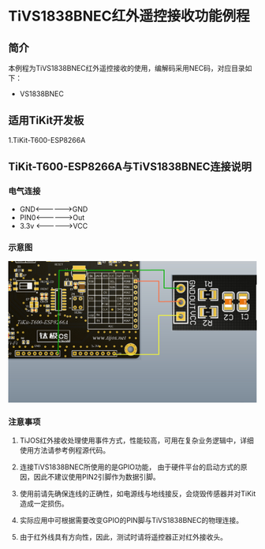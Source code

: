 # TiVS1838BNEC红外遥控接收功能例程

## 简介

本例程为TiVS1838BNEC红外遥控接收的使用，编解码采用NEC码，对应目录如下：

- VS1838BNEC

## 适用TiKit开发板 

1.TiKit-T600-ESP8266A



## TiKit-T600-ESP8266A与TiVS1838BNEC连接说明 

### 电气连接

- GND<------>GND
- PIN0<------>Out
- 3.3v <------>VCC


### 示意图

![TiVS1838BNEC红外遥控接收功能例程](./Picture/TiVS1838BNEC红外遥控接收功能例程.jpg)

### 注意事项

1. TiJOS红外接收处理使用事件方式，性能较高，可用在复杂业务逻辑中，详细使用方法请参考例程源代码。

2. 连接TiVS1838BNEC所使用的是GPIO功能， 由于硬件平台的启动方式的原因，因此不建议使用PIN2引脚作为数据引脚。

3. 使用前请先确保连线的正确性，如电源线与地线接反，会烧毁传感器并对TiKit造成一定损伤。

4. 实际应用中可根据需要改变GPIO的PIN脚与TiVS1838BNEC的物理连接。

5. 由于红外线具有方向性，因此，测试时请将遥控器正对红外接收头。

   ​